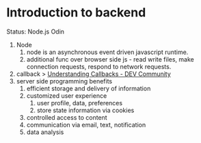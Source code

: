 # Introduction to backend

Status: Node.js Odin

1. Node
    1. node is an asynchronous event driven javascript runtime. 
    2. additional func over browser side js - read write files, make connection requests, respond to network requests.
2. callback > [Understanding Callbacks - DEV Community](https://dev.to/i3uckwheat/understanding-callbacks-2o9e)
3. server side programming benefits 
    1. efficient storage and delivery of information 
    2. customized user experience 
        1. user profile, data, preferences
        2. store state information via cookies 
    3. controlled access to content 
    4. communication via email, text, notification
    5. data analysis